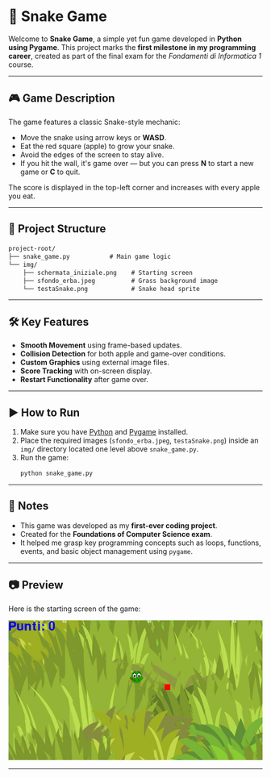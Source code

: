 # 🐍 Snake Game


Welcome to **Snake Game**, a simple yet fun game developed in **Python using Pygame**. This project marks the **first milestone in my programming career**, created as part of the final exam for the *Fondamenti di Informatica 1* course.

---

## 🎮 Game Description

The game features a classic Snake-style mechanic:
- Move the snake using arrow keys or **WASD**.
- Eat the red square (apple) to grow your snake.
- Avoid the edges of the screen to stay alive.
- If you hit the wall, it's game over — but you can press **N** to start a new game or **C** to quit.

The score is displayed in the top-left corner and increases with every apple you eat.

---

## 🧱 Project Structure

```text
project-root/
├── snake_game.py           # Main game logic
└── img/
    ├── schermata_iniziale.png    # Starting screen 
    ├── sfondo_erba.jpeg          # Grass background image
    └── testaSnake.png            # Snake head sprite
```

---

## 🛠️ Key Features

- **Smooth Movement** using frame-based updates.
- **Collision Detection** for both apple and game-over conditions.
- **Custom Graphics** using external image files.
- **Score Tracking** with on-screen display.
- **Restart Functionality** after game over.

---

## ▶️ How to Run

1. Make sure you have [Python](https://www.python.org/) and [Pygame](https://www.pygame.org/) installed.
2. Place the required images (`sfondo_erba.jpeg`, `testaSnake.png`) inside an `img/` directory located one level above `snake_game.py`.
3. Run the game:
   ```bash
   python snake_game.py
   ```

---

## 📌 Notes

- This game was developed as my **first-ever coding project**.
- Created for the **Foundations of Computer Science exam**.
- It helped me grasp key programming concepts such as loops, functions, events, and basic object management using `pygame`.

---

## 📷 Preview

Here is the starting screen of the game:

![Start Screen](./img/schermata_iniziale.png)

---


